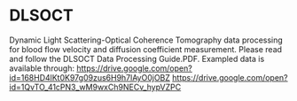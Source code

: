 # DLSOCT
Dynamic Light Scattering-Optical Coherence Tomography data processing for blood flow velocity and diffusion coefficient measurement.
Please read and follow the DLSOCT Data Processing Guide.PDF. 
Exampled data is available through:
https://drive.google.com/open?id=168HD4lKt0K97g09zus6H9h7lAyO0jOBZ
https://drive.google.com/open?id=1QvTO_41cPN3_wM9wxCh9NECv_hypVZPC
